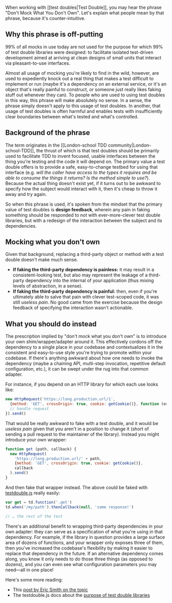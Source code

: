 When working with [[test doubles|Test Double]], you may hear the phrase "Don't Mock What You Don't Own". Let's explain what people mean by that phrase, because it's counter-intuitive.

## Why this phrase is off-putting

99% of all mocks in use today are not used for the purpose for which 99% of test double libraries were designed: to facilitate isolated test-driven development aimed at arriving at clean designs of small units that interact via pleasant-to-use interfaces.

Almost all usage of mocking you're likely to find in the wild, however, are used to expediently knock out a real thing that makes a test difficult to implement or run (maybe it's a dependency on an external service, or it's an object that's really painful to construct, or someone just really likes faking stuff out whenever they can). To people who are used to using test doubles in this way, this phrase will make absolutely no sense. In a sense, the phrase simply doesn't apply to this usage of test doubles. In another, that usage of test doubles is often harmful and enables tests with insufficiently clear boundaries between what's tested and what's controlled.

## Background of the phrase

The term originates in the [[London-school TDD community|London-school-TDD]], the thrust of which is that test doubles should be primarily used to facilitate TDD to invent focused, usable interfaces between the thing you're testing and the code it will depend on. The primary value a test double offers is to provide a safe, easy-to-change testbed for using that interface (e.g. _will the caller have access to the types it requires and be able to consume the things it returns? Is the method simple to use?_). Because the actual thing doesn't exist yet, if it turns out to be awkward to specify how the subject would interact with it, then it's cheap to throw it away and try again.

So when this phrase is used, it's spoken from the mindset that the primary value of test doubles is **design feedback**, wherein any pain in faking something should be responded to not with ever-more-clever test double libraries, but with a redesign of the interaction between the subject and its dependencies. 

## Mocking what you don't own

Given that background, replacing a third-party object or method with a test double doesn't make much sense. 

* **If faking the third-party dependency is painless:** it may result in a consistent-looking test, but also may represent the leakage of a third-party dependency into the internal of your application (thus mixing levels of abstraction, in a sense).
* **If faking the third-party dependency is painful:** then, even if you're ultimately able to salve that pain with clever test-scoped code, it was still _useless pain_. No good came from the exercise because the design feedback of specifying the interaction wasn't actionable.

## What you should do instead

The prescription implied by "don't mock what you don't own" is to introduce your own shim/wrapper/adapter around it. This effectively cordons off the dependency to a single place in your codebase and contextualizes it in the consistent and easy-to-use style you're trying to promote within your codebase. If there's anything awkward about how one needs to invoke the dependency (maybe a chaining API, multi-step invocation, repetitive default configuration, etc.), it can be swept under the rug into that common adapter.

For instance, if you depend on an HTTP library for which each use looks like:

```js
new HttpRequest('https://long.production.url/1', 
  {method: 'GET', crossOrigin: true, cookie: getCookie()}, function (error, response) {
  // handle request
}).send()
```

That would be really awkward to fake with a test double, and it would be _useless pain_ given that you aren't in a position to change it (short of sending a pull request to the maintainer of the library). Instead you might introduce your own wrapper:

``` js
function get (path, callback) {
  new HttpRequest(
    'https://long.production.url/' + path, 
    {method: 'GET', crossOrigin: true, cookie: getCookie()}, 
    callback
  ).send()
}
```

And then fake that wrapper instead. The above could be faked with [testdouble.js](https://github.com/testdouble/testdouble.js) really easily:

``` js
var get = td.function('.get')
td.when('/my/path').thenCallback(null, 'some response!')

// … the rest of the test
```

There's an additional benefit to wrapping third-party dependencies in your own adapter: they can serve as a specification of what you're using in that dependency. For example, if the library in question provides a large surface area of dozens of functions, and your wrapper only exposes three of them, then you've increased the codebase's flexibility by making it easier to replace that dependency in the future. If an alternative dependency comes along, you know it only needs to do those three things (as opposed to dozens), and you can even see what configuration parameters you may need—all in one place!

Here's some more reading:

* This [post by Eric Smith on the topic](https://8thlight.com/blog/eric-smith/2011/10/27/thats-not-yours.html)
* The testdouble.js docs about the [purpose of test double libraries](https://github.com/testdouble/testdouble.js/blob/master/docs/2-howto-purpose.md)